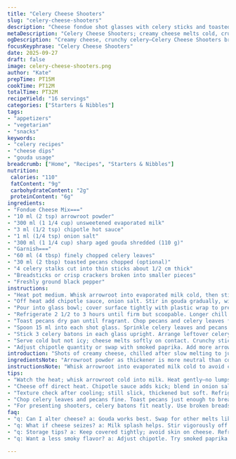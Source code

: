 ```yaml
---
title: "Celery Cheese Shooters"
slug: "celery-cheese-shooters"
description: "Cheese fondue shot glasses with celery sticks and toasted pecans. Uses evaporated milk thickened with arrowroot, hints of chipotle for warmth. Served cold in small portions. Celery adds crunch, visual contrast, and freshness. A blend of aged gouda and smoked mozzarella stands in for cheddar, offering smoky depth. Simple, reliable method that firms up in fridge. Great as bite-sized starters or snack trays. Allows straightforward ingredient swaps, timing based on texture, not clock."
metaDescription: "Celery Cheese Shooters; creamy cheese melts cold, crunchy celery contrasts rich flavors, pecans add texture, perfect for starters."
ogDescription: "Creamy cheese, crunchy celery—Celery Cheese Shooters bring textures together; toasted pecans finish them. Perfect for chilled bites."
focusKeyphrase: "Celery Cheese Shooters"
date: 2025-09-27
draft: false
image: celery-cheese-shooters.png
author: "Kate"
prepTime: PT15M
cookTime: PT12M
totalTime: PT32M
recipeYield: "16 servings"
categories: ["Starters & Nibbles"]
tags:
- "appetizers"
- "vegetarian"
- "snacks"
keywords:
- "celery recipes"
- "cheese dips"
- "gouda usage"
breadcrumb: ["Home", "Recipes", "Starters & Nibbles"]
nutrition: 
 calories: "110"
 fatContent: "9g"
 carbohydrateContent: "2g"
 proteinContent: "6g"
ingredients:
- "Fondue Cheese Mix==="
- "10 ml (2 tsp) arrowroot powder"
- "300 ml (1 1/4 cup) unsweetened evaporated milk"
- "3 ml (1/2 tsp) chipotle hot sauce"
- "1 ml (1/4 tsp) onion salt"
- "300 ml (1 1/4 cup) sharp aged gouda shredded (110 g)"
- "Garnish==="
- "60 ml (4 tbsp) finely chopped celery leaves"
- "30 ml (2 tbsp) toasted pecans chopped (optional)"
- "4 celery stalks cut into thin sticks about 1/2 cm thick"
- "Breadsticks or crisp crackers broken into smaller pieces"
- "Freshly ground black pepper"
instructions:
- "Heat pot medium. Whisk arrowroot into evaporated milk cold, then stir constantly just before boiling. Mixture thickens to a creamy veil coating spoon."
- "Off heat add chipotle sauce, onion salt. Stir in gouda gradually, wipe sides to prevent clumps. Melt fully, glossy sheen."
- "Pour into glass bowl; cover surface tightly with plastic wrap to prevent skin. Leave to cool 10 minutes, check texture — should be thick but not set."
- "Refrigerate 2 1/2 to 3 hours until firm but scoopable. Longer chill firmer cheese."
- "Toast pecans dry pan until fragrant. Chop pecans and celery leaves finely."
- "Spoon 15 ml into each shot glass. Sprinkle celery leaves and pecans on top. Grind black pepper fresh."
- "Stick 3 celery batons in each glass upright. Arrange leftover celery sticks separately with assorted breadsticks."
- "Serve cold but not icy; cheese melts softly on contact. Crunchy sticks for dunking balance dense, creamy cheese."
- "Adjust chipotle quantity or swap with smoked paprika. Add more arrowroot for firmer set, less for soft dip consistency."
introduction: "Shots of creamy cheese, chilled after slow melting to just slick gloss. Celery—not just a garnish but crunch central, fresh and slightly bitter, cuts through fat. Toasted pecans bring toasted sweetness and texture contrast. Chipotle sauce adds subtle smoky kick. Gouda replaces cheddar; more melt-smooth less sharp, smoky complexity. Arrowroot instead of corn starch for cleaner flavor, smoother hold. Timing less about minutes, more about feel—surface smooth, thickened but not stiff. Wrap plastic tight, no skin ruin. Celery sticks skinny enough to scoop but sturdy. Simple, snackable. Plates or trays. Fast hands stirring. Technique tricks matter here — heat control, stirring rhythm, ratios critical or cheese breaks down. Clear execution, solid fallback: more milk if curdle. Ditch walnuts if allergic or don’t want bitterness, pecans soften. Breadsticks broken, rustic. No fuss, all focus on standout texture combinations. Practical, reliable, tested."
ingredientsNote: "Arrowroot powder as thickener is more neutral than cornstarch, no smell, less cloudiness. Keeps cheese glossy, silky. Evaporated milk working better than fresh milk for creaminess and body; full fat preferred. Chipotle sauce introduces smoky heat without overpowering sharp cheese flavors. Onion salt gives subtle umami background. Substituting gouda and smoked mozzarella for cheddar shifts profile—softer melt, more rounded flavor. Use fresh celery leaves for aroma and color, avoid dried herbs here; freshness critical. Nuts toasted gently on dry pan enhance nuttiness without burning. Pecans swap smoothly for walnuts, less bitterness, more soft buttery notes — great if extra crunch wanted. Celery sticks should be fresh, crisp, peeled from lines to prevent stringiness, slices thin to scoop cheese easily but maintain crunch and firm hold. Breadsticks broken unevenly highlight rustic look and easy grabbing. Store more cheese blend refrigerated tightly covered to avoid drying or skin forming."
instructionsNote: "Whisk arrowroot into evaporated milk cold to avoid clumps. Heat medium, stir continuously to prevent scorching and to coax thickening—visual cue is slow thickening, coats back of spoon. Remove from heat before cheese goes in. Adding cheese off direct stove heat prevents separating and graininess; stir gently until fully melted. Cover surface immediately with plastic wrap to block skin film and oxidation. Let cool at room temp until just warm to touch, no condensation below wrap. Chill minimum 2.5 hours, longer for firmer hold. Portioning into shot glasses once chilled means smooth scooping without mess. Garnish with celery leaves and toasted pecans just before serving to maintain crispness and aroma. Black pepper right before serving brings fresh spice impact. Celery sticks inserted last for best presentation; too early softens sticks. Reheating not recommended—cheese firm but melts quickly at room temp for tactile dip. If cheese breaks or lumps, splash cold milk in immediately, whisk vigorously off heat to reclaim smooth texture. Avoid overheating which toughens mixture. Constant stirring key during thickening step to avoid scorching. Homemade breadsticks or rustic crackers add crunch balance—store-bought work fine but avoid overly sweet or flavored varieties that clash."
tips:
- "Watch the heat; whisk arrowroot cold into milk. Heat gently—no lumps. Right texture, creamy just before boiling. Stir constantly; thickens beautifully."
- "Cheese off direct heat. Chipotle sauce adds kick; blend in onion salt for umami. Gouda melts well; keep stirring until fully incorporated. No clumps."
- "Texture check after cooling; still slick, thickened but soft. Refrigerate—minimum 2.5 hours. More chilling means firmer cheese, adjust as needed."
- "Chop celery leaves and pecans fine. Toast pecans just enough to breathe aroma; avoid burning. Fresh leaves brighten flavor, enhance presentation."
- "For presenting shooters, celery batons fit neatly. Use broken breadsticks, crispy crackers for dipping. Offer alongside shooters, balance is key."
faq:
- "q: Can I alter cheese? a: Gouda works best. Swap for other melts like mozzarella; cheddar pulls differently. Texture might change but fine."
- "q: What if cheese seizes? a: Milk splash helps. Stir vigorously off heat to rescue mix. Add more arrowroot for firmer set; adjust butter."
- "q: Storage tips? a: Keep covered tightly; avoid skin on cheese. Refrigerate. Use within 3 days for best texture. Can chill longer for firmer."
- "q: Want a less smoky flavor? a: Adjust chipotle. Try smoked paprika for less warmth but still some flavor depth. Always taste in layers."

---
```

